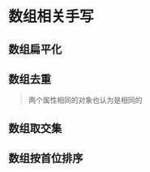# 数组相关手写

## 数组扁平化

<run-script codePath="knowledge-lib/js/手写/数组相关/f1.js">
</run-script>

## 数组去重
> 两个属性相同的对象也认为是相同的

<run-script codePath="knowledge-lib/js/手写/数组相关/f2.js">
</run-script>


## 数组取交集

## 数组按首位排序